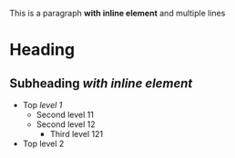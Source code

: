 This is a paragraph **with inline element**
and multiple lines

# Heading
## Subheading *with inline element*

- Top *level 1*
    - Second level 11
    - Second level 12
        - Third level 121
- Top level 2